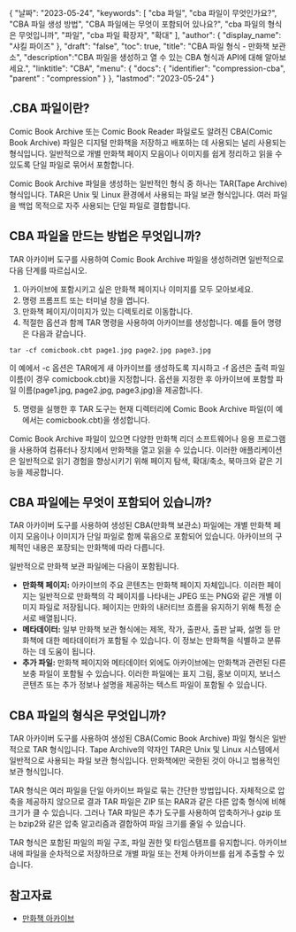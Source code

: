 {
"날짜": "2023-05-24",
  "keywords": [
"cba 파일",
"cba 파일이 무엇인가요?",
"CBA 파일 생성 방법",
"CBA 파일에는 무엇이 포함되어 있나요?",
"cba 파일의 형식은 무엇입니까",
"파일",
"cba 파일 확장자",
"확대"
],
  "author": {
"display_name": "샤킬 파이즈"
},
"draft": "false",
"toc": true,
"title": "CBA 파일 형식 - 만화책 보관소",
  "description":"CBA 파일을 생성하고 열 수 있는 CBA 형식과 API에 대해 알아보세요.",
"linktitle": "CBA",
  "menu": {
    "docs": {
      "identifier": "compression-cba",
"parent" : "compression"
}
},
"lastmod": "2023-05-24"
}

## .CBA 파일이란?

Comic Book Archive 또는 Comic Book Reader 파일로도 알려진 CBA(Comic Book Archive) 파일은 디지털 만화책을 저장하고 배포하는 데 사용되는 널리 사용되는 형식입니다. 일반적으로 개별 만화책 페이지 모음이나 이미지를 쉽게 정리하고 읽을 수 있도록 단일 파일로 묶어서 포함합니다.

Comic Book Archive 파일을 생성하는 일반적인 형식 중 하나는 TAR(Tape Archive) 형식입니다. TAR은 Unix 및 Linux 환경에서 사용되는 파일 보관 형식입니다. 여러 파일을 백업 목적으로 자주 사용되는 단일 파일로 결합합니다.

## CBA 파일을 만드는 방법은 무엇입니까?

TAR 아카이버 도구를 사용하여 Comic Book Archive 파일을 생성하려면 일반적으로 다음 단계를 따르십시오.

1. 아카이브에 포함시키고 싶은 만화책 페이지나 이미지를 모두 모아보세요.
2. 명령 프롬프트 또는 터미널 창을 엽니다.
3. 만화책 페이지/이미지가 있는 디렉토리로 이동합니다.
4. 적절한 옵션과 함께 TAR 명령을 사용하여 아카이브를 생성합니다. 예를 들어 명령은 다음과 같습니다.

```
tar -cf comicbook.cbt page1.jpg page2.jpg page3.jpg
```

이 예에서 -c 옵션은 TAR에게 새 아카이브를 생성하도록 지시하고 -f 옵션은 출력 파일 이름(이 경우 comicbook.cbt)을 지정합니다. 옵션을 지정한 후 아카이브에 포함할 파일 이름(page1.jpg, page2.jpg, page3.jpg)을 제공합니다.

5. 명령을 실행한 후 TAR 도구는 현재 디렉터리에 Comic Book Archive 파일(이 예에서는 comicbook.cbt)을 생성합니다.

Comic Book Archive 파일이 있으면 다양한 만화책 리더 소프트웨어나 응용 프로그램을 사용하여 컴퓨터나 장치에서 만화책을 열고 읽을 수 있습니다. 이러한 애플리케이션은 일반적으로 읽기 경험을 향상시키기 위해 페이지 탐색, 확대/축소, 북마크와 같은 기능을 제공합니다.

## CBA 파일에는 무엇이 포함되어 있습니까?

TAR 아카이버 도구를 사용하여 생성된 CBA(만화책 보관소) 파일에는 개별 만화책 페이지 모음이나 이미지가 단일 파일로 함께 묶음으로 포함되어 있습니다. 아카이브의 구체적인 내용은 포장되는 만화책에 따라 다릅니다.

일반적으로 만화책 보관 파일에는 다음이 포함됩니다.

- **만화책 페이지:** 아카이브의 주요 콘텐츠는 만화책 페이지 자체입니다. 이러한 페이지는 일반적으로 만화책의 각 페이지를 나타내는 JPEG 또는 PNG와 같은 개별 이미지 파일로 저장됩니다. 페이지는 만화의 내러티브 흐름을 유지하기 위해 특정 순서로 배열됩니다.
- **메타데이터:** 일부 만화책 보관 형식에는 제목, 작가, 출판사, 출판 날짜, 설명 등 만화책에 대한 메타데이터가 포함될 수 있습니다. 이 정보는 만화책을 식별하고 분류하는 데 도움이 됩니다.
- **추가 파일:** 만화책 페이지와 메타데이터 외에도 아카이브에는 만화책과 관련된 다른 보충 파일이 포함될 수 있습니다. 이러한 파일에는 표지 그림, 홍보 이미지, 보너스 콘텐츠 또는 추가 정보나 설명을 제공하는 텍스트 파일이 포함될 수 있습니다.

## CBA 파일의 형식은 무엇입니까?

TAR 아카이버 도구를 사용하여 생성된 CBA(Comic Book Archive) 파일 형식은 일반적으로 TAR 형식입니다. Tape Archive의 약자인 TAR은 Unix 및 Linux 시스템에서 일반적으로 사용되는 파일 보관 형식입니다. 만화책에만 국한된 것이 아니고 범용적인 보관 형식입니다.

TAR 형식은 여러 파일을 단일 아카이브 파일로 묶는 간단한 방법입니다. 자체적으로 압축을 제공하지 않으므로 결과 TAR 파일은 ZIP 또는 RAR과 같은 다른 압축 형식에 비해 크기가 클 수 있습니다. 그러나 TAR 파일은 추가 도구를 사용하여 압축하거나 gzip 또는 bzip2와 같은 압축 알고리즘과 결합하여 파일 크기를 줄일 수 있습니다.

TAR 형식은 포함된 파일의 파일 구조, 파일 권한 및 타임스탬프를 유지합니다. 아카이브 내에 파일을 순차적으로 저장하므로 개별 파일 또는 전체 아카이브를 쉽게 추출할 수 있습니다.

## 참고자료
* [만화책 아카이브](https://en.wikipedia.org/wiki/Comic_book_archive)

